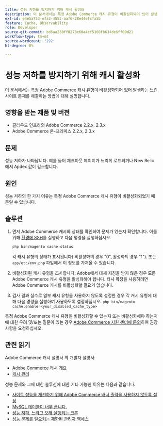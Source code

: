 ```yaml
---
title: 성능 저하를 방지하기 위해 캐시 활성화
description: 이 문서에서는 특정 Adobe Commerce 캐시 유형이 비활성화되어 있어 발생하는 느린 사이트 문제를 해결하는 방법에 대해 설명합니다.
exl-id: e4e5a753-efa3-4552-aaf6-28e44efcfa5b
feature: Cache, Observability
role: Developer
source-git-commit: bd6aa238ff8273c60a4cf5160fb614de6ff00d21
workflow-type: tm+mt
source-wordcount: '292'
ht-degree: 0%

---
```


# 성능 저하를 방지하기 위해 캐시 활성화

이 문서에서는 특정 Adobe Commerce 캐시 유형이 비활성화되어 있어 발생하는 느린 사이트 문제를 해결하는 방법에 대해 설명합니다.

## 영향을 받는 제품 및 버전

* 클라우드 인프라의 Adobe Commerce 2.2.x, 2.3.x
* Adobe Commerce 온-프레미스 2.2.x, 2.3.x

## 문제

성능 저하가 나타납니다. 예를 들어 체크아웃 페이지가 느리게 로드되거나 New Relic에서 Apdex 값이 감소합니다.

## 원인

성능 저하의 한 가지 이유는 특정 Adobe Commerce 캐시 유형이 비활성화되었기 때문일 수 있습니다.

## 솔루션

1. 먼저 Adobe Commerce 캐시의 상태를 확인하여 문제가 있는지 확인합니다. 이를 위해 [환경에 SSH](https://experienceleague.adobe.com/ko/docs/commerce-cloud-service/user-guide/develop/secure-connections#ssh)를 실행하고 다음 명령을 실행하십시오.

   ```bash
   php bin/magento cache:status
   ```

   각 캐시 유형의 상태가 표시됩니다( 비활성화의 경우 &quot;0&quot;, 활성화의 경우 &quot;1&quot;). 또는 `app/etc/env.php` 파일에서 이 정보를 가져올 수 있습니다.

1. 비활성화된 캐시 유형을 조사합니다. Adobe에서 대체 지침을 받지 않은 경우 모든 Adobe Commerce 캐시 유형을 활성화해야 합니다. 타사 확장을 사용하려면 Adobe Commerce 캐시를 비활성화할 필요가 없습니다.
1. 검사 결과 실수로 일부 캐시 유형을 사용하지 않도록 설정한 경우 각 캐시 유형에 대해 다음 명령을 실행하여 사용하도록 설정하십시오. `php bin/magento cache:enable <your_disabled_cache_type>`

특정 Adobe Commerce 캐시 유형을 비활성화할 수 있는지 또는 비활성화해야 하는지에 대한 우려 및/또는 질문이 있는 경우 [Adobe Commerce 지원 센터에 문의](/help/help-center-guide/help-center/magento-help-center-user-guide.md#submit-ticket)하여 권장 사항을 요청하십시오.

## 관련 읽기

Adobe Commerce 캐시 설명서 의 개발자 설명서:

* [Adobe Commerce 캐시 개요](https://developer.adobe.com/commerce/frontend-core/guide/caching/)
* [캐시 관리](https://experienceleague.adobe.com/ko/docs/commerce-operations/configuration-guide/cli/manage-cache)

성능 문제와 그에 대한 솔루션에 대한 기타 가능한 이유는 다음과 같습니다.

* [사이트 성능을 개선하기 위해 Adobe Commerce 배너 출력을 사용하지 않도록 설정](https://experienceleague.adobe.com/ko/docs/experience-cloud-kcs/kbarticles/ka-26909)
* [MySQL 테이블이 너무 큽니다.](https://experienceleague.adobe.com/ko/docs/experience-cloud-kcs/kbarticles/ka-26945)
* [성능 저하, 느리고 오래 실행되는 크론](/help/troubleshooting/miscellaneous/slow-performance-slow-and-long-running-crons.md)
* [성능 문제를 일으키는 제한된 관리자 액세스](/help/troubleshooting/miscellaneous/restricted-admin-access-causing-performance-issues.md)
